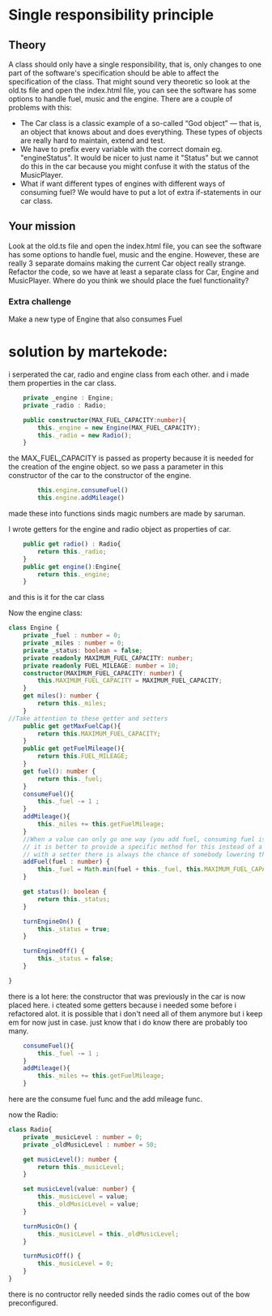 # Single responsibility principle

## Theory
A class should only have a single responsibility, that is, only changes to one part of the software's specification should be able to affect the specification of the class.
That might sound very theoretic so look at the old.ts file and open the index.html file, you can see the software has some options to handle fuel, music and the engine.
There are a couple of problems with this:

- The Car class is a classic example of a so-called “God object” — that is, an object that knows about and does everything. These types of objects are really hard to maintain, extend and test.
- We have to prefix every variable with the correct domain eg. "engineStatus". It would be nicer to just name it "Status" but we cannot do this in the car because you might confuse it with the status of the MusicPlayer.
- What if want different types of engines with different ways of consuming fuel? We would have to put a lot of extra if-statements in our car class.

## Your mission
Look at the old.ts file and open the index.html file, you can see the software has some options to handle fuel, music and the engine. However, these are really 3 separate domains making the current Car object really strange.
Refactor the code, so we have at least a separate class for Car, Engine and MusicPlayer. Where do you think we should place the fuel functionality?

### Extra challenge
Make a new type of Engine that also consumes Fuel

# solution by martekode:
i serperated the car, radio and engine class from each other. and i made them properties in the car class. 
```ts
    private _engine : Engine;
    private _radio : Radio;

    public constructor(MAX_FUEL_CAPACITY:number){
        this._engine = new Engine(MAX_FUEL_CAPACITY);
        this._radio = new Radio();
    }
```
the MAX_FUEL_CAPACITY is passed as property because it is needed for the creation of the engine object. so we pass a parameter in this constructor of the car to the constructor of the engine.
```ts
        this.engine.consumeFuel()
        this.engine.addMileage()
```
made these into functions sinds magic numbers are made by saruman.

I wrote getters for the engine and radio object as properties of car.
```ts
    public get radio() : Radio{
        return this._radio;
    }
    public get engine():Engine{
        return this._engine;
    }
```
and this is it for the car class

Now the engine class:
```ts
class Engine {
    private _fuel : number = 0;
    private _miles : number = 0;
    private _status: boolean = false;
    private readonly MAXIMUM_FUEL_CAPACITY: number;
    private readonly FUEL_MILEAGE: number = 10;
    constructor(MAXIMUM_FUEL_CAPACITY: number) {
        this.MAXIMUM_FUEL_CAPACITY = MAXIMUM_FUEL_CAPACITY;
    }
    get miles(): number {
        return this._miles;
    }
//Take attention to these getter and setters
    public get getMaxFuelCap(){
        return this.MAXIMUM_FUEL_CAPACITY;
    }
    public get getFuelMileage(){
        return this.FUEL_MILEAGE;
    }
    get fuel(): number {
        return this._fuel;
    }
    consumeFuel(){
        this._fuel -= 1 ;
    }
    addMileage(){
        this._miles += this.getFuelMileage;
    }
    //When a value can only go one way (you add fuel, consuming fuel is handled by the car itself)
    // it is better to provide a specific method for this instead of a generic setter.
    // with a setter there is always the chance of somebody lowering the fuel amount by accident.
    addFuel(fuel : number) {
        this._fuel = Math.min(fuel + this._fuel, this.MAXIMUM_FUEL_CAPACITY);
    }

    get status(): boolean {
        return this._status;
    }

    turnEngineOn() {
        this._status = true;
    }

    turnEngineOff() {
        this._status = false;
    }

}
```
there is a lot here: the constructor that was previously in the car is now placed here. i cteated some getters because i needed some before i refactored alot. it is possible that i don't need all of them anymore but i keep em for now just in case. just know that i do know there are probably too many.
```ts
    consumeFuel(){
        this._fuel -= 1 ;
    }
    addMileage(){
        this._miles += this.getFuelMileage;
    }
```
here are the consume fuel func and the add mileage func.

now the Radio:
```ts
class Radio{
    private _musicLevel : number = 0;
    private _oldMusicLevel : number = 50;

    get musicLevel(): number {
        return this._musicLevel;
    }

    set musicLevel(value: number) {
        this._musicLevel = value;
        this._oldMusicLevel = value;
    }

    turnMusicOn() {
        this._musicLevel = this._oldMusicLevel;
    }

    turnMusicOff() {
        this._musicLevel = 0;
    }
}
```
there is no contructor relly needed sinds the radio comes out of the bow preconfigured.


